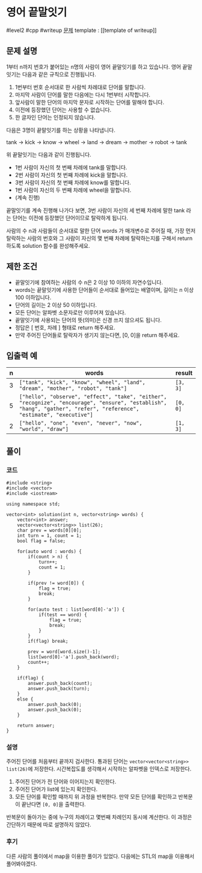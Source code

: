 # 영어 끝말잇기

#level2 #cpp #writeup
[문제](https://school.programmers.co.kr/learn/courses/30/lessons/12981)
template : [[template of writeup]]

## 문제 설명

1부터 n까지 번호가 붙어있는 n명의 사람이 영어 끝말잇기를 하고 있습니다. 영어 끝말잇기는 다음과 같은 규칙으로 진행됩니다.

1. 1번부터 번호 순서대로 한 사람씩 차례대로 단어를 말합니다.
2. 마지막 사람이 단어를 말한 다음에는 다시 1번부터 시작합니다.
3. 앞사람이 말한 단어의 마지막 문자로 시작하는 단어를 말해야 합니다.
4. 이전에 등장했던 단어는 사용할 수 없습니다.
5. 한 글자인 단어는 인정되지 않습니다.

다음은 3명이 끝말잇기를 하는 상황을 나타냅니다.

tank → kick → know → wheel → land → dream → mother → robot → tank

위 끝말잇기는 다음과 같이 진행됩니다.

- 1번 사람이 자신의 첫 번째 차례에 tank를 말합니다.
- 2번 사람이 자신의 첫 번째 차례에 kick을 말합니다.
- 3번 사람이 자신의 첫 번째 차례에 know를 말합니다.
- 1번 사람이 자신의 두 번째 차례에 wheel을 말합니다.
- (계속 진행)

끝말잇기를 계속 진행해 나가다 보면, 3번 사람이 자신의 세 번째 차례에 말한 tank 라는 단어는 이전에 등장했던 단어이므로 탈락하게 됩니다.

사람의 수 n과 사람들이 순서대로 말한 단어 words 가 매개변수로 주어질 때, 가장 먼저 탈락하는 사람의 번호와 그 사람이 자신의 몇 번째 차례에 탈락하는지를 구해서 return 하도록 solution 함수를 완성해주세요.

## 제한 조건

- 끝말잇기에 참여하는 사람의 수 n은 2 이상 10 이하의 자연수입니다.
- words는 끝말잇기에 사용한 단어들이 순서대로 들어있는 배열이며, 길이는 n 이상 100 이하입니다.
- 단어의 길이는 2 이상 50 이하입니다.
- 모든 단어는 알파벳 소문자로만 이루어져 있습니다.
- 끝말잇기에 사용되는 단어의 뜻(의미)은 신경 쓰지 않으셔도 됩니다.
- 정답은 [ 번호, 차례 ] 형태로 return 해주세요.
- 만약 주어진 단어들로 탈락자가 생기지 않는다면, [0, 0]을 return 해주세요.

## 입출력 예

| n   | words                                                                                                                                                                | result   |
| --- | -------------------------------------------------------------------------------------------------------------------------------------------------------------------- | -------- |
| 3   | `["tank", "kick", "know", "wheel", "land", "dream", "mother", "robot", "tank"]`                                                                                      | `[3, 3]` |
| 5   | `["hello", "observe", "effect", "take", "either", "recognize", "encourage", "ensure", "establish", "hang", "gather", "refer", "reference", "estimate", "executive"]` | `[0, 0]` |
| 2   | `["hello", "one", "even", "never", "now", "world", "draw"]`                                                                                                          | `[1, 3]` |

## 풀이

### 코드

```
#include <string>
#include <vector>
#include <iostream>

using namespace std;

vector<int> solution(int n, vector<string> words) {
    vector<int> answer;
    vector<vector<string>> list(26);
    char prev = words[0][0];
    int turn = 1, count = 1;
    bool flag = false;
    
    for(auto word : words) {
        if(count > n) {
            turn++;
            count = 1;
        }
        
        if(prev != word[0]) {
            flag = true;
            break;
        }
        
        for(auto test : list[word[0]-'a']) {
            if(test == word) {
                flag = true;
                break;
            }
        }
        if(flag) break;
        
        prev = word[word.size()-1];
        list[word[0]-'a'].push_back(word);
        count++;
    }
    
    if(flag) {
        answer.push_back(count);
        answer.push_back(turn);
    }
    else {
        answer.push_back(0);
        answer.push_back(0);
    }

    return answer;
}
```

### 설명

주어진 단어를 처음부터 끝까지 검사한다. 통과된 단어는 `vector<vector<string>> list(26)`에 저장한다. 시간복잡도를 생각해서 시작하는 알파벳을 인덱스로 저장한다.

1. 주어진 단어가 전 단어와 이어지는지 확인한다.
2. 주어진 단어가 list에 있는지 확인한다.
3. 모든 단어를 확인할 때까지 위 과정을 반복한다. 만약 모든 단어를 확인하고 반복문이 끝난다면 `[0, 0]`을 출력한다.

반복문이 돌아가는 중에 누구의 차례이고 몇번째 차례인지 동시에 계산한다. 이 과정은 간단하기 때문에 따로 설명하지 않았다.

### 후기

다른 사람의 풀이에서 map을 이용한 풀이가 있었다. 다음에는 STL의 map을 이용해서 풀어봐야겠다.
